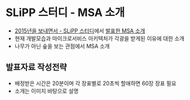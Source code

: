 # SLiPP 스터디 - MSA 소개

* [2015년을 보내면서 - SLiPP 스터디](http://onoffmix.com/event/58391)에서 [발표한 MSA 소개](http://www.slideshare.net/ncrash/slipp-msa)
* 현재 개발모습과 마이크로서비스 아키텍처가 각광을 받게된 이유에 대한 소개
* 나무가 아닌 숲을 보는 관점에서 MSA 소개

## 발표자료 작성전략

* 배정받은 시간은 20분이며 각 장표별로 20초씩 할애하면 60장 장표 필요
* 소개는 이미지 바탕으로 설명
